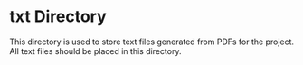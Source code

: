 # txt Directory

This directory is used to store text files generated from PDFs for the project. 
All text files should be placed in this directory.

